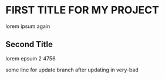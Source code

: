 # FIRST TITLE FOR MY PROJECT

lorem ipsum again

## Second Title

lorem epsum 2 4756

some line for update branch after updating in very-bad
